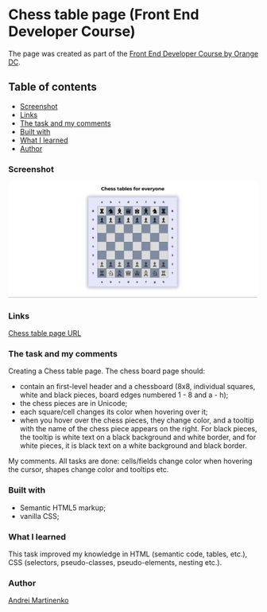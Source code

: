 # Chess table page (Front End Developer Course)

The page was created as part of the [Front End Developer Course by Orange DC](https://digitalcenter.orange.md/).

## Table of contents
- [Screenshot](#screenshot)
- [Links](#links)
- [The task and my comments](#the-task-and-my-comments)
- [Built with](#built-with)
- [What I learned](#what-i-learned)
- [Author](#author)

### Screenshot

![](./image/Screenshot.png)

### Links

[Chess table page URL](https://axinitm.github.io/ODC-Chess-Table/)

### The task and my comments

Creating a Chess table page.
The chess board page should:
- contain an first-level header and a chessboard (8x8, individual squares, white and black pieces, board edges numbered 1 - 8 and a - h);
- the chess pieces are in Unicode;
- each square/cell changes its color when hovering over it;
- when you hover over the chess pieces, they change color, and a tooltip with the name of the chess piece appears on the right. For black pieces, the tooltip is white text on a black background and white border, and for white pieces, it is black text on a white background and black border.

My comments.
All tasks are done: cells/fields change color when hovering the cursor, shapes change color and tooltips etc.


### Built with

- Semantic HTML5 markup;
- vanilla CSS;

### What I learned

This task improved my knowledge in HTML (semantic code, tables, etc.), CSS (selectors, pseudo-classes, pseudo-elements, nesting etc.).

### Author

[Andrei Martinenko](https://github.com/AxinitM)
